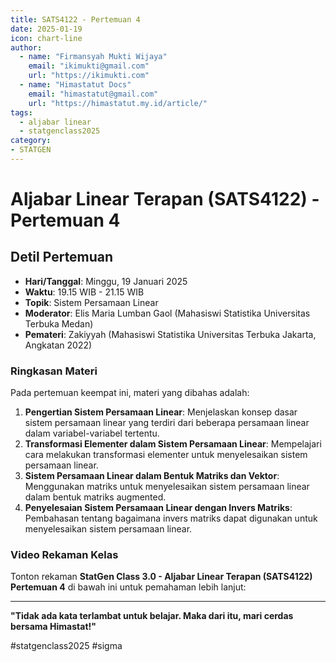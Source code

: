 ```yaml
--- 
title: SATS4122 - Pertemuan 4
date: 2025-01-19
icon: chart-line
author:
  - name: "Firmansyah Mukti Wijaya"
    email: "ikimukti@gmail.com"
    url: "https://ikimukti.com"
  - name: "Himastatut Docs"
    email: "himastatut@gmail.com"
    url: "https://himastatut.my.id/article/"
tags:
  - aljabar linear
  - statgenclass2025
category: 
- STATGEN
--- 
```


# Aljabar Linear Terapan (SATS4122) - Pertemuan 4

## Detil Pertemuan

- **Hari/Tanggal**: Minggu, 19 Januari 2025  
- **Waktu**: 19.15 WIB - 21.15 WIB  
- **Topik**: Sistem Persamaan Linear  
- **Moderator**: Elis Maria Lumban Gaol (Mahasiswi Statistika Universitas Terbuka Medan)  
- **Pemateri**: Zakiyyah (Mahasiswi Statistika Universitas Terbuka Jakarta, Angkatan 2022)

### Ringkasan Materi
Pada pertemuan keempat ini, materi yang dibahas adalah:
1. **Pengertian Sistem Persamaan Linear**: Menjelaskan konsep dasar sistem persamaan linear yang terdiri dari beberapa persamaan linear dalam variabel-variabel tertentu.
2. **Transformasi Elementer dalam Sistem Persamaan Linear**: Mempelajari cara melakukan transformasi elementer untuk menyelesaikan sistem persamaan linear.
3. **Sistem Persamaan Linear dalam Bentuk Matriks dan Vektor**: Menggunakan matriks untuk menyelesaikan sistem persamaan linear dalam bentuk matriks augmented.
4. **Penyelesaian Sistem Persamaan Linear dengan Invers Matriks**: Pembahasan tentang bagaimana invers matriks dapat digunakan untuk menyelesaikan sistem persamaan linear.

### Video Rekaman Kelas
Tonton rekaman **StatGen Class 3.0 - Aljabar Linear Terapan (SATS4122) Pertemuan 4** di bawah ini untuk pemahaman lebih lanjut:

<VidStack  
  src="https://www.youtube.com/watch?v=1yE-MQ-reko"  
  title="StatGen Class 3.0 - Aljabar Linear Terapan (SATS4122) Pertemuan 4"
/>

--- 

**"Tidak ada kata terlambat untuk belajar. Maka dari itu, mari cerdas bersama Himastat!"**

#statgenclass2025 #sigma

